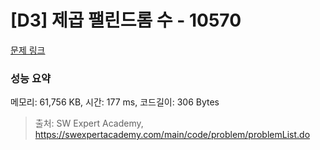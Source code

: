 # [D3] 제곱 팰린드롬 수 - 10570 

[문제 링크](https://swexpertacademy.com/main/code/problem/problemDetail.do?contestProbId=AXO72aaqPrcDFAXS) 

### 성능 요약

메모리: 61,756 KB, 시간: 177 ms, 코드길이: 306 Bytes



> 출처: SW Expert Academy, https://swexpertacademy.com/main/code/problem/problemList.do